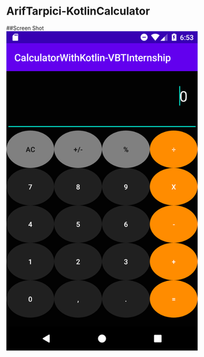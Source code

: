 # ArifTarpici-KotlinCalculator
[logo]: https://github.com/VBT-Intership/ArifTarpici-KotlinCalculator/blob/master/Screenshot_1595184810.png
##Screen Shot  
![alt text][logo]

